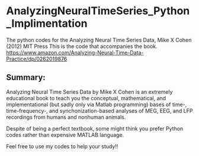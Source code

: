 # AnalyzingNeuralTimeSeries_Python_Implimentation
The python codes for the Analyzing Neural Time Series Data, Mike X Cohen (2012) MIT Press This is the code that accompanies the book. https://www.amazon.com/Analyzing-Neural-Time-Data-Practice/dp/0262019876

## Summary:
Analyzing Neural Time Series Data by Mike X Cohen is an extremely educational book to teach you the conceptual, mathematical, and implementational (but sadly only via Matlab programming) bases of time-, time-frequency-, and synchonization-based analyses of MEG, EEG, and LFP recordings from humans and nonhuman animals.

Despite of being a perfect textbook, some might think you prefer Python codes rather than expensive MATLAB language.

Feel free to use my codes to help your study!!


